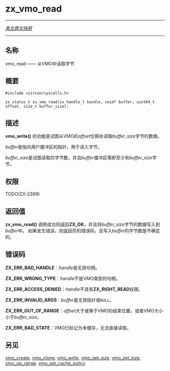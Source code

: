 # zx_vmo_read
---

[*英文原文快照*](https://github.com/fuchsia-mirror/zircon/blob/679b2f9ea950d56a34c40a808dc78a9d45db0917/docs/syscalls/vmo_read.md)

---
<!-- ## NAME -->
## 名称

<!-- vmo_read - read bytes from the VMO -->
vmo_read —— 从VMO中读取字节

<!-- ## SYNOPSIS -->
## 概要

```
#include <zircon/syscalls.h>

zx_status_t zx_vmo_read(zx_handle_t handle, void* buffer, uint64_t offset, size_t buffer_size);

```

<!-- ## DESCRIPTION -->
## 描述

<!-- **vmo_read**() attempts to read exactly *buffer_size* bytes from a VMO at *offset*. -->
**vmo_write()** 的功能是试图从VMO的*offset*位移处读取*buffer_size*字节的数据。

<!-- *buffer* pointer to a user buffer to read bytes into. -->
*buffer*是指向用户缓冲区的指针，用于读入字节。

<!-- *buffer_size* number of bytes to attempt to read. *buffer* buffer should be large
enough for at least this many bytes. -->
*buffer_size*是试图读取的字节数，并且*buffer*缓冲区需即至少有*buffer_size*字节。

<!-- ## RIGHTS -->
## 权限

TODO(ZX-2399)

<!-- ## RETURN VALUE -->
## 返回值

<!-- **zx_vmo_read**() returns **ZX_OK** on success, and exactly *buffer_size* bytes will
have been written to *buffer*.
In the event of failure, a negative error value is returned, and the number of
bytes written to *buffer* is undefined. -->
**zx_vmo_read()** 调用成功则返回**ZX_OK**，并且将*buffer_size*字节的数据写入到*buffer*中。
如果发生错误，则返回负的错误码，且写入*buffer*的字节数是不确定的。

<!-- ## ERRORS -->
## 错误码

<!-- **ZX_ERR_BAD_HANDLE**  *handle* is not a valid handle. -->
**ZX_ERR_BAD_HANDLE**：*handle*是无效句柄。

<!-- **ZX_ERR_WRONG_TYPE**  *handle* is not a VMO handle. -->
**ZX_ERR_WRONG_TYPE**：*handle*不是VMO类型的句柄。

<!-- **ZX_ERR_ACCESS_DENIED**  *handle* does not have the **ZX_RIGHT_READ** right. -->
**ZX_ERR_ACCESS_DENIED**：*handle*不具有**ZX_RIGHT_READ**权限。

<!-- **ZX_ERR_INVALID_ARGS**  *buffer* is an invalid pointer or NULL. -->
**ZX_ERR_INVALID_ARGS**：*buffer*是无效指针或`NULL`。

<!-- **ZX_ERR_OUT_OF_RANGE**  *offset* starts at or beyond the end of the VMO,
                         or VMO is shorter than *buffer_size*. -->
**ZX_ERR_OUT_OF_RANGE**：*offset*大于或等于VMO的结束位置，或者VMO大小小于*buffer_size*。

<!-- **ZX_ERR_BAD_STATE**  VMO has been marked uncached and is not directly readable. -->
**ZX_ERR_BAD_STATE**：VMO已标记为未缓存，无法直接读取。

<!-- ## SEE ALSO -->
## 另见

[vmo_create](vmo_create.md),
[vmo_clone](vmo_clone.md),
[vmo_write](vmo_write.md),
[vmo_get_size](vmo_get_size.md),
[vmo_set_size](vmo_set_size.md),
[vmo_op_range](vmo_op_range.md).
[vmo_set_cache_policy](vmo_set_cache_policy.md)